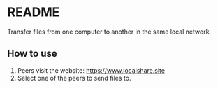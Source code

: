 # README

Transfer files from one computer to another in the same local network.

## How to use
1. Peers visit the website: https://www.localshare.site
2. Select one of the peers to send files to.